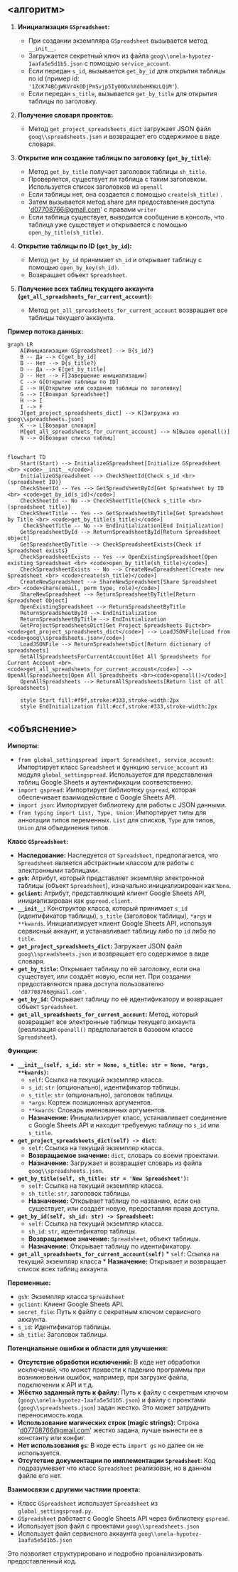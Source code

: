 ## <алгоритм>

1.  **Инициализация `GSpreadsheet`:**
    *   При создании экземпляра `GSpreadsheet` вызывается метод `__init__`.
    *   Загружается секретный ключ из файла `goog\\onela-hypotez-1aafa5e5d1b5.json` с помощью `service_account`.
    *   Если передан `s_id`, вызывается `get_by_id` для открытия таблицы по id (пример id: `'1ZcK74BCgWKVr4kODjPmSvjp5IyO0OxhXdbeHKWzLQiM'`).
    *   Если передан `s_title`, вызывается `get_by_title` для открытия таблицы по заголовку.

2.  **Получение словаря проектов:**
    *   Метод `get_project_spreadsheets_dict` загружает JSON файл `goog\\spreadsheets.json` и возвращает его содержимое в виде словаря.

3.  **Открытие или создание таблицы по заголовку (`get_by_title`):**
    *   Метод `get_by_title` получает заголовок таблицы `sh_title`.
    *   Проверяется, существует ли таблица с таким заголовком. Используется список заголовков из `openall`
    *   Если таблицы нет, она создается с помощью `create(sh_title)` .
    *   Затем вызывается метод share для предоставления доступа 'd07708766@gmail.com' с правами `writer`
    *   Если таблица существует, выводится сообщение в консоль, что таблица уже существует и открывается с помощью `open_by_title(sh_title)`.

4.  **Открытие таблицы по ID (`get_by_id`):**
    *   Метод `get_by_id` принимает `sh_id` и открывает таблицу с помощью `open_by_key(sh_id)`.
    *   Возвращает объект `Spreadsheet`.

5.  **Получение всех таблиц текущего аккаунта (`get_all_spreadsheets_for_current_account`):**
    *   Метод `get_all_spreadsheets_for_current_account` возвращает все таблицы текущего аккаунта.

**Пример потока данных:**

```
graph LR
    A[Инициализация GSpreadsheet] --> B{s_id?}
    B -- Да --> C[get_by_id]
    B -- Нет --> D{s_title?}
    D -- Да --> E[get_by_title]
    D -- Нет --> F[Завершение инициализации]
    C --> G[Открытие таблицы по ID]
    E --> H[Открытие или создание таблицы по заголовку]
    G --> I[Возврат Spreadsheet]
    H --> I
    I --> F
    J[get_project_spreadsheets_dict] --> K[Загрузка из goog\\spreadsheets.json]
    K --> L[Возврат словаря]
    M[get_all_spreadsheets_for_current_account] --> N[Вызов openall()]
    N --> O[Возврат списка таблиц]
```

## <mermaid>

```mermaid
flowchart TD
    Start(Start) --> InitializeGSpreadsheet[Initialize GSpreadsheet <br> <code>__init__</code>]
    InitializeGSpreadsheet --> CheckSheetId{Check s_id <br> (spreadsheet ID)}
    CheckSheetId -- Yes --> GetSpreadsheetById[Get Spreadsheet by ID <br> <code>get_by_id(s_id)</code>]
    CheckSheetId -- No --> CheckSheetTitle{Check s_title <br> (spreadsheet title)}
    CheckSheetTitle -- Yes --> GetSpreadsheetByTitle[Get Spreadsheet by Title <br> <code>get_by_title(s_title)</code>]
     CheckSheetTitle -- No --> EndInitialization[End Initialization]
    GetSpreadsheetById --> ReturnSpreadsheetById[Return Spreadsheet object]
    GetSpreadsheetByTitle --> CheckSpreadsheetExists{Check if Spreadsheet exists}
    CheckSpreadsheetExists -- Yes --> OpenExistingSpreadsheet[Open existing Spreadsheet <br> <code>open_by_title(sh_title)</code>]
    CheckSpreadsheetExists -- No --> CreateNewSpreadsheet[Create new Spreadsheet <br> <code>create(sh_title)</code>]
    CreateNewSpreadsheet --> ShareNewSpreadsheet[Share Spreadsheet <br> <code>share(email, perm_type, role)</code>]
    ShareNewSpreadsheet --> ReturnSpreadsheetByTitle[Return Spreadsheet Object]
    OpenExistingSpreadsheet --> ReturnSpreadsheetByTitle
    ReturnSpreadsheetById --> EndInitialization
    ReturnSpreadsheetByTitle --> EndInitialization
    GetProjectSpreadsheetsDict[Get Project Spreadsheets Dict<br> <code>get_project_spreadsheets_dict</code>] --> LoadJSONFile[Load from <code>goog\\spreadsheets.json</code>]
    LoadJSONFile --> ReturnSpreadsheetsDict[Return dictionary of spreadsheets]
    GetAllSpreadsheetsForCurrentAccount[Get All Spreadsheets for Current Account <br> <code>get_all_spreadsheets_for_current_account</code>] --> OpenAllSpreadsheets[Open All Spreadsheets <br><code>openall()</code>]
    OpenAllSpreadsheets --> ReturnAllSpreadsheets[Return list of all Spreadsheets]

    style Start fill:#f9f,stroke:#333,stroke-width:2px
    style EndInitialization fill:#ccf,stroke:#333,stroke-width:2px
```
## <объяснение>

**Импорты:**

*   `from global_settingspread import Spreadsheet, service_account`: Импортирует класс `Spreadsheet` и функцию `service_account` из модуля `global_settingspread`. Используется для представления таблиц Google Sheets и аутентификации соответственно.
*   `import gspread`: Импортирует библиотеку `gspread`, которая обеспечивает взаимодействие с Google Sheets API.
*   `import json`: Импортирует библиотеку для работы с JSON данными.
*   `from typing import List, Type, Union`: Импортирует типы для аннотации типов переменных. `List` для списков, `Type` для типов, `Union` для объединения типов.

**Класс `GSpreadsheet`:**

*   **Наследование:** Наследуется от `Spreadsheet`, предполагается, что `Spreadsheet` является абстрактным классом для работы с электронными таблицами.
*   **`gsh`:** Атрибут, который представляет экземпляр электронной таблицы (объект `Spreadsheet`), изначально инициализирован как `None`.
*   **`gclient`:** Атрибут, представляющий клиент Google Sheets API, инициализирован как `gspread.client`.
*   **`__init__`:** Конструктор класса, который принимает `s_id` (идентификатор таблицы), `s_title` (заголовок таблицы), `*args` и `**kwards`. Инициализирует клиент Google Sheets API, используя сервисный аккаунт, и устанавливает таблицу либо по `id` либо по `title`.
*   **`get_project_spreadsheets_dict`:** Загружает JSON файл `goog\\spreadsheets.json` и возвращает его содержимое в виде словаря.
*   **`get_by_title`:** Открывает таблицу по её заголовку, если она существует, или создаёт новую, если нет. При создании предоставляются права доступа пользователю `'d07708766@gmail.com'`.
*   **`get_by_id`:** Открывает таблицу по её идентификатору и возвращает объект `Spreadsheet`.
*   **`get_all_spreadsheets_for_current_account`:** Метод, который возвращает все электронные таблицы текущего аккаунта (реализация `openall()` предполагается в базовом классе `Spreadsheet`).

**Функции:**

*   **`__init__(self, s_id: str = None, s_title: str = None, *args, **kwards)`:**
    *   `self`: Ссылка на текущий экземпляр класса.
    *   `s_id`: `str` (опционально), идентификатор таблицы.
    *   `s_title`: `str` (опционально), заголовок таблицы.
    *   `*args`: Кортеж позиционных аргументов.
    *   `**kwards`: Словарь именованных аргументов.
    *   **Назначение:** Инициализирует класс, устанавливает соединение с Google Sheets API и находит требуемую таблицу по `s_id` или `s_title`.
*   **`get_project_spreadsheets_dict(self) -> dict`:**
    *   `self`: Ссылка на текущий экземпляр класса.
    *   **Возвращаемое значение:** `dict`, словарь со всеми проектами.
    *   **Назначение:** Загружает и возвращает словарь из файла `goog\\spreadsheets.json`.
*   **`get_by_title(self, sh_title: str = 'New Spreadsheet')`:**
    *   `self`: Ссылка на текущий экземпляр класса.
    *    `sh_title`: `str`, заголовок таблицы.
    *   **Назначение:** Открывает таблицу по названию, если она существует, или создаёт новую, предоставляя права доступа.
*   **`get_by_id(self, sh_id: str) -> Spreadsheet`:**
    *   `self`: Ссылка на текущий экземпляр класса.
    *   `sh_id`: `str`, идентификатор таблицы.
    *   **Возвращаемое значение:** `Spreadsheet`, объект таблицы.
    *   **Назначение:** Открывает таблицу по идентификатору.
*    **`get_all_spreadsheets_for_current_account(self)`**
    * `self`: Ссылка на текущий экземпляр класса
    * **Назначение:** Открывает и возвращает список всех таблиц аккаунта.

**Переменные:**

*   `gsh`: Экземпляр класса `Spreadsheet`
*   `gclient`: Клиент Google Sheets API.
*   `secret_file`: Путь к файлу с секретным ключом сервисного аккаунта.
*   `s_id`: Идентификатор таблицы.
*   `sh_title`: Заголовок таблицы.

**Потенциальные ошибки и области для улучшения:**

*   **Отсутствие обработки исключений:** В коде нет обработки исключений, что может привести к падению программы при возникновении ошибок, например, при загрузке файла, подключении к API и т.д.
*   **Жёстко заданный путь к файлу:**  Путь к файлу с секретным ключом (`goog\\onela-hypotez-1aafa5e5d1b5.json`) и файлу с проектами (`goog\\spreadsheets.json`) задан жестко. Это может затруднить переносимость кода.
*  **Использование магических строк (magic strings):** Строка 'd07708766@gmail.com' жестко задана, лучше вынести ее в константу или конфиг.
*   **Нет использования `gs`**: В коде есть `import gs` но далее он не используется.
*   **Отсутствие документации по имплементации `Spreadsheet`**: Код подразумевает что класс `Spreadsheet` реализован, но в данном файле его нет.

**Взаимосвязи с другими частями проекта:**

*   Класс `GSpreadsheet` использует `Spreadsheet` из `global_settingspread.py`. 
*   `GSpreadsheet` работает с Google Sheets API через библиотеку `gspread`.
*  Использует json файл с проектами `goog\\spreadsheets.json`
*   Использует файл сервисного аккаунта `goog\\onela-hypotez-1aafa5e5d1b5.json`

Это позволяет структурировано и подробно проанализировать предоставленный код.